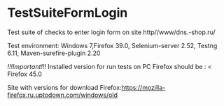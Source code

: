 # TestSuiteFormLogin

Test suite of checks to enter login form on  site http//www/dns.-shop.ru/

Test environment:
Windows 7,Firefox 39.0, Selenium-server 2.52, Testng 6.11, Maven-surefire-plugin 2.20

*!!!Important!!!* Installed version for run tests on PC Firefox should be : < Firefox 45.0

Site with versions for download Firefox:https://mozilla-firefox.ru.uptodown.com/windows/old
